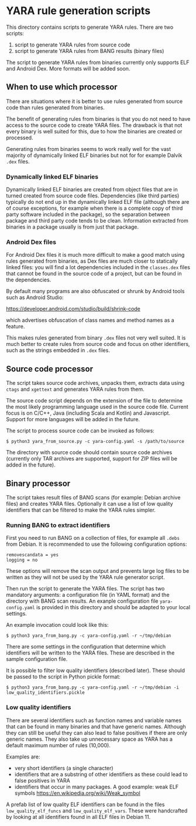 # YARA rule generation scripts

This directory contains scripts to generate YARA rules. There are two scripts:

1. script to generate YARA rules from source code
2. script to generate YARA rules from BANG results (binary files)

The script to generate YARA rules from binaries currently only supports ELF
and Android Dex. More formats will be added soon.

## When to use which processor

There are situations where it is better to use rules generated from source
code than rules generated from binaries.

The benefit of generating rules from binaries is that you do not need to
have access to the source code to create YARA files. The drawback is that
not every binary is well suited for this, due to how the binaries are
created or processed.

Generating rules from binaries seems to work really well for the vast
majority of dynamically linked ELF binaries but not for for example
Dalvik `.dex` files.

### Dynamically linked ELF binaries

Dynamically linked ELF binaries are created from object files that are
in turned created from source code files. Dependencies (like third parties)
typically do not end up in the dynamically linked ELF file (although there
are of course exceptions, for example when there is a complete copy of
third party software included in the package), so the separation between
package and third party code tends to be clean. Information extracted from
binaries in a package usually is from just that package.

### Android Dex files

For Android Dex files it is much more difficult to make a good match using
rules generated from binaries, as Dex files are much closer to statically
linked files: you will find a lot dependencies included in the `classes.dex`
files that cannot be found in the source code of a project, but can be found
in the dependencies.

By default many programs are also obfuscated or shrunk by Android tools
such as Android Studio:

<https://developer.android.com/studio/build/shrink-code>

which advertises obfuscation of class names and method names as a feature.

This makes rules generated from binary `.dex` files not very well suited.
It is much better to create rules from source code and focus on other
identifiers, such as the strings embedded in `.dex` files.

## Source code processor

The script takes source code archives, unpacks them, extracts data using
`ctags` and `xgettext` and generates YARA rules from them.

The source code script depends on the extension of the file to determine
the most likely programming language used in the source code file. Current
focus is on C/C++, Java (including Scala and Kotlin) and Javascript. Support
for more languages will be added in the future.

The script to process source code can be invoked as follows:

    $ python3 yara_from_source.py -c yara-config.yaml -s /path/to/source

The directory with source code should contain source code archives (currently
only TAR archives are supported, support for ZIP files will be added in the
future).

## Binary processor

The script takes result files of BANG scans (for example: Debian archive
files) and creates YARA files. Optionally it can use a list of low quality
identifiers that can be filtered to make the YARA rules simpler.

### Running BANG to extract identifiers

First you need to run BANG on a collection of files, for example all `.debs`
from Debian. It is recommended to use the following configuration options:

    removescandata = yes
    logging = no

These options will remove the scan output and prevents large log files to
be written as they will not be used by the YARA rule generator script.

Then run the script to generate the YARA files. The script has two mandatory
arguments: a configuration file (in YAML format) and the directory with BANG
scan results. An exanple configuration file `yara-config.yaml` is provided
in this directory and should be adapted to your local settings.

An example invocation could look like this:

    $ python3 yara_from_bang.py -c yara-config.yaml -r ~/tmp/debian

There are some settings in the configuration that determine which identifiers
will be written to the YARA files. These are described in the sample
configuration file.

It is possible to filter low quality identifiers (described later). These
should be passed to the script in Python pickle format:

    $ python3 yara_from_bang.py -c yara-config.yaml -r ~/tmp/debian -i low_quality_identifiers.pickle

### Low quality identifiers

There are several identifiers such as function names and variable names
that can be found in many binaries and that have generic names. Although
they can still be useful they can also lead to false positives if there are
only generic names. They also take up unnecessary space as YARA has a default
maximum number of rules (10,000).

Examples are:

* very short identifiers (a single character)
* identifiers that are a substring of other identifiers as these could lead to
false positives in YARA
* identifiers that occur in many packages. A good example: weak ELF symbols
<https://en.wikipedia.org/wiki/Weak_symbol>

A prefab list of low quality ELF identifiers can be found in the files
`low_quality_elf_funcs` and `low_quality_elf_vars`. These were handcrafted by
looking at all identifiers found in all ELF files in Debian 11.
